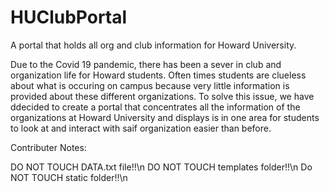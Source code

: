 # HUClubPortal
A portal that holds all org and club information for Howard University. 

Due to the Covid 19 pandemic, there has been a sever in club and organization life for Howard students. Often times students are clueless about what is occuring on campus because very little information is provided about these different organizations. To solve this issue, we have ddecided to create a portal that concentrates all the information of the organizations at Howard University and displays is in one area for students to look at and interact with saif organization easier than before. 

Contributer Notes:

DO NOT TOUCH DATA.txt file!!\n
DO NOT TOUCH templates folder!!\n
Do NOT TOUCH static folder!!\n
